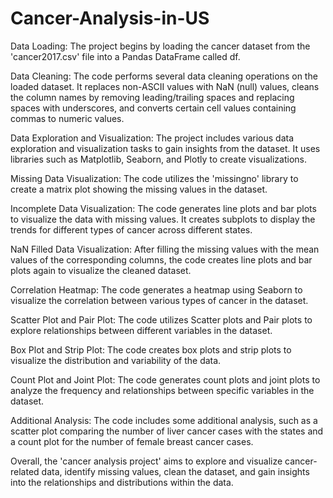 # Cancer-Analysis-in-US

Data Loading: The project begins by loading the cancer dataset from the 'cancer2017.csv' file into a Pandas DataFrame called df.

Data Cleaning: The code performs several data cleaning operations on the loaded dataset. It replaces non-ASCII values with NaN (null) values, cleans the column names by removing leading/trailing spaces and replacing spaces with underscores, and converts certain cell values containing commas to numeric values.

Data Exploration and Visualization: The project includes various data exploration and visualization tasks to gain insights from the dataset. It uses libraries such as Matplotlib, Seaborn, and Plotly to create visualizations.

Missing Data Visualization: The code utilizes the 'missingno' library to create a matrix plot showing the missing values in the dataset.

Incomplete Data Visualization: The code generates line plots and bar plots to visualize the data with missing values. It creates subplots to display the trends for different types of cancer across different states.

NaN Filled Data Visualization: After filling the missing values with the mean values of the corresponding columns, the code creates line plots and bar plots again to visualize the cleaned dataset.

Correlation Heatmap: The code generates a heatmap using Seaborn to visualize the correlation between various types of cancer in the dataset.

Scatter Plot and Pair Plot: The code utilizes Scatter plots and Pair plots to explore relationships between different variables in the dataset.

Box Plot and Strip Plot: The code creates box plots and strip plots to visualize the distribution and variability of the data.

Count Plot and Joint Plot: The code generates count plots and joint plots to analyze the frequency and relationships between specific variables in the dataset.

Additional Analysis: The code includes some additional analysis, such as a scatter plot comparing the number of liver cancer cases with the states and a count plot for the number of female breast cancer cases.

Overall, the 'cancer analysis project' aims to explore and visualize cancer-related data, identify missing values, clean the dataset, and gain insights into the relationships and distributions within the data.
